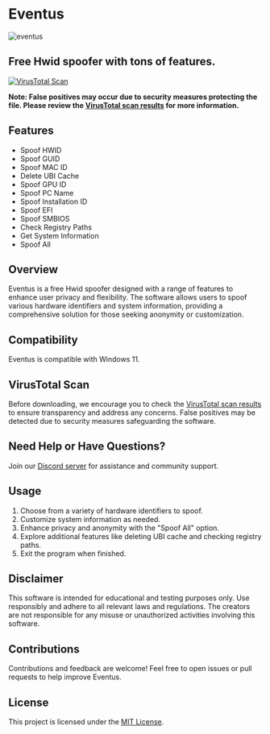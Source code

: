 # Eventus
![eventus](https://github.com/astro-services/eventus/assets/110514037/1e525273-7883-476a-9ffa-0d9ca7bbd4e0)

## Free Hwid spoofer with tons of features.

[![VirusTotal Scan](https://www.virustotal.com/gui/file/bccc0b39e067a92bfa5bdb00a2b807ad16c35011a829c0761f5fb381cfa45bec?nocache=1)](https://www.virustotal.com/gui/file/bccc0b39e067a92bfa5bdb00a2b807ad16c35011a829c0761f5fb381cfa45bec?nocache=1)

**Note: False positives may occur due to security measures protecting the file. Please review the [VirusTotal scan results](https://www.virustotal.com/gui/file/bccc0b39e067a92bfa5bdb00a2b807ad16c35011a829c0761f5fb381cfa45bec?nocache=1) for more information.**

## Features
-  Spoof HWID
-  Spoof GUID
- Spoof MAC ID
- Delete UBI Cache
- Spoof GPU ID
- Spoof PC Name
- Spoof Installation ID
- Spoof EFI
- Spoof SMBIOS
- Check Registry Paths
- Get System Information
- Spoof All
  
## Overview
Eventus is a free Hwid spoofer designed with a range of features to enhance user privacy and flexibility. The software allows users to spoof various hardware identifiers and system information, providing a comprehensive solution for those seeking anonymity or customization.

## Compatibility
Eventus is compatible with Windows 11.

## VirusTotal Scan
Before downloading, we encourage you to check the [VirusTotal scan results](https://www.virustotal.com/gui/file/bccc0b39e067a92bfa5bdb00a2b807ad16c35011a829c0761f5fb381cfa45bec?nocache=1) to ensure transparency and address any concerns. False positives may be detected due to security measures safeguarding the software.

## Need Help or Have Questions?
Join our [Discord server](https://discord.gg/UyvBss9yGA) for assistance and community support.

## Usage
1. Choose from a variety of hardware identifiers to spoof.
2. Customize system information as needed.
3. Enhance privacy and anonymity with the "Spoof All" option.
4. Explore additional features like deleting UBI cache and checking registry paths.
5. Exit the program when finished.

## Disclaimer
This software is intended for educational and testing purposes only. Use responsibly and adhere to all relevant laws and regulations. The creators are not responsible for any misuse or unauthorized activities involving this software.

## Contributions
Contributions and feedback are welcome! Feel free to open issues or pull requests to help improve Eventus.

## License
This project is licensed under the [MIT License](LICENSE).
